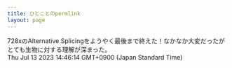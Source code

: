 ```yaml
---
title: ひとことのpermlink
layout: page
---
```

<div class="box" dt="1689227174637">
  728xのAlternative Splicingをようやく最後まで終えた！なかなか大変だったがとても生物に対する理解が深まった。
  <div class="content is-small">Thu Jul 13 2023 14:46:14 GMT+0900 (Japan Standard Time)</div>
</div>